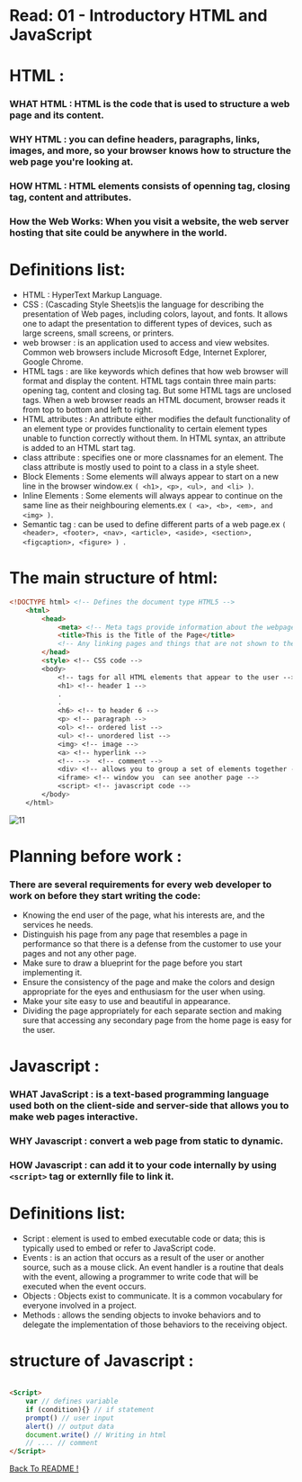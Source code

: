 # Read: 01 - Introductory HTML and JavaScript
# HTML :
### WHAT HTML : HTML is the code that is used to structure a web page and its content. ‏
### WHY HTML : you can define headers, paragraphs, links, images, and more, so your browser knows how to structure the web page you're looking at.
### HOW HTML : HTML elements consists of openning tag, closing tag, content and attributes.
### How the Web Works: When you visit a website, the web server hosting that site could be anywhere in the  world.
# Definitions list:
* HTML : HyperText Markup Language.
* CSS : (Cascading Style Sheets)is the language for describing the presentation of Web pages, including colors, layout, and fonts. It allows one to adapt the presentation to different types of devices, such as large screens, small screens, or printers.
* web browser : is an application used to access and view websites. Common web browsers include Microsoft Edge, Internet Explorer, Google Chrome.
* HTML tags : are like keywords which defines that how web browser will format and display the content. HTML tags contain three main parts: opening tag, content and closing tag. But some HTML tags are unclosed tags. When a web browser reads an HTML document, browser reads it from top to bottom and left to right.
* HTML attributes : An attribute either modifies the default functionality of an element type or provides functionality to certain element types unable to function correctly without them. In HTML syntax, an attribute is added to an HTML start tag.
* class attribute : specifies one or more classnames for an element. The class attribute is mostly used to point to a class in a style sheet.
* Block Elements : Some elements will always  appear to start on a new line in  the browser window.ex ``` ( <h1>, <p>, <ul>, and <li> ) ```.
* Inline Elements : Some elements will always  appear to continue on the  same line as their neighbouring  elements.ex ``` ( <a>, <b>, <em>, and <img> ) ```.
* Semantic tag : can be used to define different parts of a web page.ex ```( <header>, <footer>, <nav>, <article>, <aside>, <section>, <figcaption>, <figure> ) ```.
# The main structure of html:

```HTML
<!DOCTYPE html> <!-- Defines the document type HTML5 -->
    <html>
        <head>
            <meta> <!-- Meta tags provide information about the webpage in the HTML of the document -->
            <title>This is the Title of the Page</title>
            <!-- Any linking pages and things that are not shown to the user -->
        </head>
        <style> <!-- CSS code -->
        <body>
            <!-- tags for all HTML elements that appear to the user -->
            <h1> <!-- header 1 -->
            .
            .
            <h6> <!-- to header 6 -->
            <p> <!-- paragraph -->
            <ol> <!-- ordered list -->
            <ul> <!-- unordered list -->
            <img> <!-- image -->
            <a> <!-- hyperlink -->
            <!-- -->  <!-- comment -->
            <div> <!-- allows you to group a set of elements together -->
            <iframe> <!-- window you  can see another page -->
            <script> <!-- javascript code -->
        </body>
    </html> 
```
![11](https://static.javatpoint.com/htmlpages/images/html-layouts.png)
# Planning before work :
### There are several requirements for every web developer to work on before they start writing the code:
* Knowing the end user of the page, what his interests are, and the services he needs.
* Distinguish his page from any page that resembles a page in performance so that there is a defense from the customer to use your pages and not any other page.
* Make sure to draw a blueprint for the page before you start implementing it.
* Ensure the consistency of the page and make the colors and design appropriate for the eyes and enthusiasm for the user when using.
* Make your site easy to use and beautiful in appearance.
* Dividing the page appropriately for each separate section and making sure that accessing any secondary page from the home page is easy for the user.
# Javascript :
### WHAT JavaScript : is a text-based programming language used both on the client-side and server-side that allows you to make web pages interactive.
### WHY Javascript : convert a web page from static to dynamic.
### HOW Javascript : can add it to your code internally by using ``` <script> ``` tag or externlly file to link it.
# Definitions list:
* Script : element is used to embed executable code or data; this is typically used to embed or refer to JavaScript code.
* Events : is an action that occurs as a result of the user or another source, such as a mouse click. An event handler is a routine that deals with the event, allowing a programmer to write code that will be executed when the event occurs.
* Objects : Objects exist to communicate. It is a common vocabulary for everyone involved in a project.
* Methods : allows the sending objects to invoke behaviors and to delegate the implementation of those behaviors to the receiving object.
# structure of Javascript :

```HTML

<Script>
    var // defines variable
    if (condition){} // if statement
    prompt() // user input
    alert() // output data
    document.write() // Writing in html
    // .... // comment
</Script> 

```


[ Back To README !]( https://RihanFoudeh.github.io/Reading-note/ )
